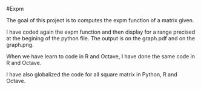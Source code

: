 #Expm

The goal of this project is to computes the expm function of a matrix given. 

I have coded again the expm function and then display for a range precised at the begining of the python file.
The output is on the graph.pdf and on the graph.png.

When we have learn to code in R and Octave, I have done the same code in R and Octave.

I have also globalized the code for all square matrix in Python, R and Octave.


